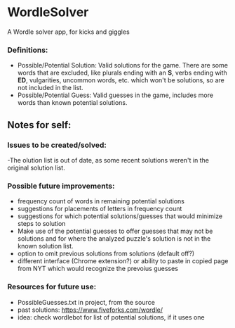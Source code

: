 # WordleSolver
A Wordle solver app, for kicks and giggles

### Definitions: ###
- Possible/Potential Solution: Valid solutions for the game. There are some words that are excluded, like plurals ending with an **S**, verbs ending with **ED**, vulgarities, uncommon words, etc. which won't be solutions, so are not included in the list.
- Possible/Potential Guess: Valid guesses in the game, includes more words than known potential solutions.

## Notes for self: ##

### Issues to be created/solved: ###
-The olution list is out of date, as some recent solutions weren't in the original solution list.

### Possible future improvements: ###
- frequency count of words in remaining potential solutions
- suggestions for placements of letters in frequency count
- suggestions for which potential solutions/guesses that would minimize steps to solution
- Make use of the potential guesses to offer guesses that may not be solutions and for where the analyzed puzzle's solution is not in the known solution list.
- option to omit previous solutions from solutions (default off?)
- different interface (Chrome extension?) or ability to paste in copied page from NYT which would recognize the prevoius guesses

### Resources for future use: ###
- PossibleGuesses.txt in project, from the source
- past solutions: https://www.fiveforks.com/wordle/
- idea: check wordlebot for list of potential solutions, if it uses one

